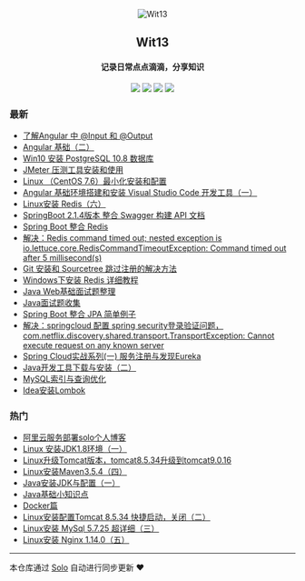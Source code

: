 <p align="center"><img alt="Wit13" src="https://avatars0.githubusercontent.com/u/25473724?s=400&u=126576524419d7855e0c28a809c0d0459a6fb8eb&v=4"></p><h2 align="center">
Wit13
</h2>

<h4 align="center">记录日常点点滴滴，分享知识</h4>
<p align="center"><a title="Wit13" target="_blank" href="https://github.com/Wit13/solo-blog"><img src="https://img.shields.io/github/last-commit/Wit13/solo-blog.svg?style=flat-square&color=FF9900"></a>
<a title="GitHub repo size in bytes" target="_blank" href="https://github.com/Wit13/solo-blog"><img src="https://img.shields.io/github/repo-size/Wit13/solo-blog.svg?style=flat-square"></a>
<a title="Solo Version" target="_blank" href="https://github.com/b3log/solo/releases"><img src="https://img.shields.io/badge/solo-3.6.1-f1e05a.svg?style=flat-square&color=blueviolet"></a>
<a title="Hits" target="_blank" href="https://github.com/b3log/hits"><img src="https://hits.b3log.org/Wit13/solo-blog.svg"></a></p>

### 最新

* [了解Angular 中 @Input 和 @Output](http://witbolg.com/angular03)
* [Angular 基础（二）](http://witbolg.com/angular2)
* [Win10 安装 PostgreSQL 10.8 数据库](http://witbolg.com/postgresql1)
* [JMeter 压测工具安装和使用](http://witbolg.com/jmeter_01)
* [Linux （CentOS 7.6）最小化安装和配置](http://witbolg.com/linux_min1)
* [Angular 基础环境搭建和安装 Visual Studio Code 开发工具（一）](http://witbolg.com/angular1)
* [Linux安装 Redis（六）](http://witbolg.com/linux_06)
* [SpringBoot 2.1.4版本 整合 Swagger 构建 API 文档](http://witbolg.com/springboot_swagger_01)
* [Spring Boot 整合 Redis](http://witbolg.com/springboot_redis_01)
* [解决：Redis command timed out; nested exception is io.lettuce.core.RedisCommandTimeoutException: Command timed out after 5 millisecond(s)](http://witbolg.com/redis_error_01)
* [Git 安装和 Sourcetree 跳过注册的解决方法](http://witbolg.com/git1)
* [Windows下安装 Redis 详细教程](http://witbolg.com/window_redis_01)
* [Java Web基础面试题整理](http://witbolg.com/interview_03)
* [Java面试题收集](http://witbolg.com/interview_02)
* [Spring Boot 整合 JPA 简单例子](http://witbolg.com/springboot_data_01)
* [解决：springcloud 配置 spring security登录验证问题，com.netflix.discovery.shared.transport.TransportException: Cannot execute request on any known server ](http://witbolg.com/springcloud_eurekaerror_01)
* [Spring Cloud实战系列(一) 服务注册与发现Eureka](http://witbolg.com/springcloud_eureka_01)
* [Java开发工具下载与安装（二）](http://witbolg.com/javanote_02)
* [MySQL索引与查询优化](http://witbolg.com/mysql_optimize_01)
* [Idea安装Lombok](http://witbolg.com/idea_01)

### 热门

* [阿里云服务部署solo个人博客](http://witbolg.com/linux_solo_mtn)
* [Linux 安装JDK1.8环境（一）](http://witbolg.com/linux_01)
* [Linux升级Tomcat版本，tomcat8.5.34升级到tomcat9.0.16](http://witbolg.com/linux_other_01)
* [Linux安装Maven3.5.4（四）](http://witbolg.com/linux_04)
* [Java安装JDK与配置（一）](http://witbolg.com/javanote_01)
* [Java基础小知识点](http://witbolg.com/interview_01)
* [Docker篇](http://witbolg.com/docker)
* [Linux安装配置Tomcat 8.5.34 快捷启动，关闭（二）](http://witbolg.com/linux_02)
* [Linux安装 MySql 5.7.25 超详细（三）](http://witbolg.com/linux_03)
* [Linux安装 Nginx 1.14.0（五）](http://witbolg.com/linux_05)



---

本仓库通过 [Solo](https://github.com/b3log/solo) 自动进行同步更新 ❤️ 